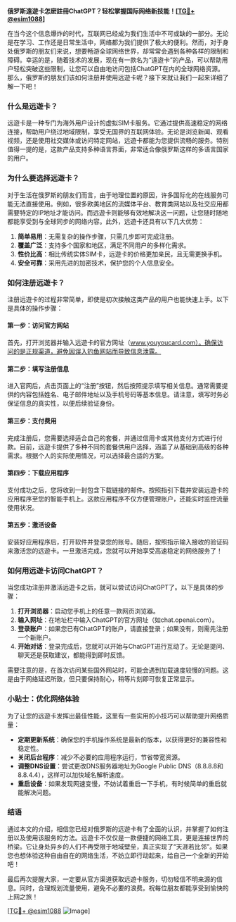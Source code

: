 **俄罗斯遠遊卡怎麽註冊ChatGPT？轻松掌握国际网络新技能！[[TG💪+ @esim1088](https://t.me/s/esim1088)]**

在当今这个信息爆炸的时代，互联网已经成为我们生活中不可或缺的一部分。无论是在学习、工作还是日常生活中，网络都为我们提供了极大的便利。然而，对于身处俄罗斯的朋友们来说，想要畅游全球网络世界，却常常会遇到各种各样的限制和障碍。幸运的是，随着技术的发展，现在有一款名为“遠遊卡”的产品，可以帮助用户轻松突破这些限制，让您可以自由地访问包括ChatGPT在内的全球网络资源。那么，俄罗斯的朋友们该如何注册并使用远遊卡呢？接下来就让我们一起来详细了解一下吧！

### **什么是远遊卡？**
远遊卡是一种专门为海外用户设计的虚拟SIM卡服务。它通过提供高速稳定的网络连接，帮助用户绕过地域限制，享受无国界的互联网体验。无论是浏览新闻、观看视频，还是使用社交媒体或访问特定网站，远遊卡都能为您提供流畅的服务。特别值得一提的是，这款产品支持多种语言界面，非常适合像俄罗斯这样的多语言国家的用户。

### **为什么要选择远遊卡？**
对于生活在俄罗斯的朋友们而言，由于地理位置的原因，许多国际化的在线服务可能无法直接使用。例如，很多欧美地区的流媒体平台、教育类网站以及社交应用都需要特定的IP地址才能访问。而远遊卡则能够有效地解决这一问题，让您随时随地都能享受到与全球同步的网络内容。此外，远遊卡还具有以下几大优势：

1. **简单易用**：无需复杂的操作步骤，只需几步即可完成注册。
2. **覆盖广泛**：支持多个国家和地区，满足不同用户的多样化需求。
3. **性价比高**：相比传统实体SIM卡，远遊卡的价格更加亲民，且无需更换手机。
4. **安全可靠**：采用先进的加密技术，保护您的个人信息安全。

### **如何注册远遊卡？**
注册远遊卡的过程非常简单，即使是初次接触这类产品的用户也能快速上手。以下是具体的操作步骤：

#### **第一步：访问官方网站**
首先，打开浏览器并输入远遊卡的官方网址（www.youyoucard.com）。确保访问的是正规渠道，避免因误入钓鱼网站而导致信息泄露。

#### **第二步：填写注册信息**
进入官网后，点击页面上的“注册”按钮，然后按照提示填写相关信息。通常需要提供的内容包括姓名、电子邮件地址以及手机号码等基本信息。请注意，填写时务必保证信息的真实性，以便后续验证身份。

#### **第三步：支付费用**
完成注册后，您需要选择适合自己的套餐，并通过信用卡或其他支付方式进行付款。目前，远遊卡提供了多种不同的套餐供用户选择，涵盖了从基础到高级的各种需求。根据个人的实际使用情况，可以选择最合适的方案。

#### **第四步：下载应用程序**
支付成功之后，您将收到一封包含下载链接的邮件。按照指引下载并安装远遊卡的应用程序至您的智能手机上。这款应用程序不仅方便管理账户，还能实时监控流量使用状况。

#### **第五步：激活设备**
安装好应用程序后，打开软件并登录您的账号。随后，按照指示输入接收的验证码来激活您的远遊卡。一旦激活完成，您就可以开始享受高速稳定的网络服务了！

### **如何用远遊卡访问ChatGPT？**
当您成功注册并激活远遊卡之后，就可以尝试访问ChatGPT了。以下是具体的步骤：

1. **打开浏览器**：启动您手机上的任意一款网页浏览器。
2. **输入网址**：在地址栏中输入ChatGPT的官方网址（如chat.openai.com）。
3. **登录账户**：如果您已有ChatGPT的账户，请直接登录；如果没有，则需先注册一个新账户。
4. **开始对话**：登录完成后，您就可以开始与ChatGPT进行互动了。无论是提问、聊天还是获取建议，都能得到即时反馈。

需要注意的是，在首次访问某些国外网站时，可能会遇到加载速度较慢的问题。这是由于网络延迟所致，但只要保持耐心，稍等片刻即可恢复正常显示。

### **小贴士：优化网络体验**
为了让您的远遊卡发挥出最佳性能，这里有一些实用的小技巧可以帮助提升网络质量：

- **定期更新系统**：确保您的手机操作系统是最新的版本，以获得更好的兼容性和稳定性。
- **关闭后台程序**：减少不必要的应用程序运行，节省带宽资源。
- **调整DNS设置**：尝试更改DNS服务器地址为Google Public DNS（8.8.8.8和8.8.4.4），这样可以加快域名解析速度。
- **重启设备**：如果发现网速变慢，不妨试着重启一下手机，有时候简单的重启就能解决问题。

### **结语**
通过本文的介绍，相信您已经对俄罗斯的远遊卡有了全面的认识，并掌握了如何注册以及使用该服务的方法。远遊卡不仅仅是一款便捷的网络工具，更是连接世界的桥梁。它让身处异乡的人们不再受限于地域壁垒，真正实现了“天涯若比邻”。如果您也想体验这种自由自在的网络生活，不妨立即行动起来，给自己一个全新的开始吧！

最后再次提醒大家，一定要从官方渠道获取远遊卡服务，切勿轻信不明来源的信息。同时，合理规划流量使用，避免不必要的浪费。祝每位朋友都能享受到愉快的上网之旅！

[[TG💪+ @esim1088](https://t.me/s/esim1088) ![Image](https://i.postimg.cc/4NQfJmqS/Snipaste-2025-05-13-00-14-12.png)]